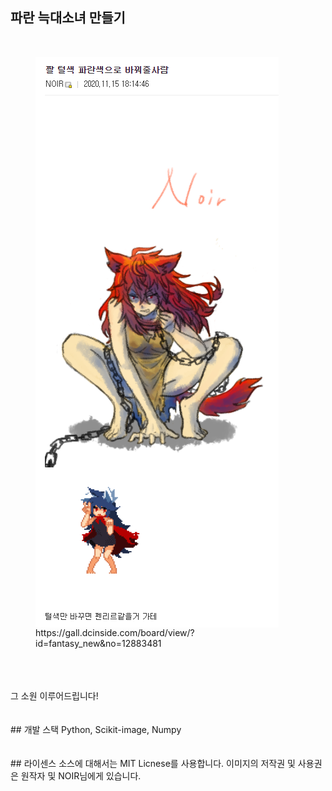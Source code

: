 ## 파란 늑대소녀 만들기
</br>
<figure class="image">
<img align="center"  src="https://github.com/wingardium024/blue-fenrir/blob/main/request_img.PNG">
<figcaption>https://gall.dcinside.com/board/view/?id=fantasy_new&no=12883481</figcaption>
</figure>
</br>
</br>
</br>
그 소원 이루어드립니다!
</br>
</br>
</br>
## 개발 스택
Python, Scikit-image, Numpy
</br>
</br>
</br>
## 라이센스
소스에 대해서는 MIT Licnese를 사용합니다.
이미지의 저작권 및 사용권은 원작자 및 NOIR님에게 있습니다.
